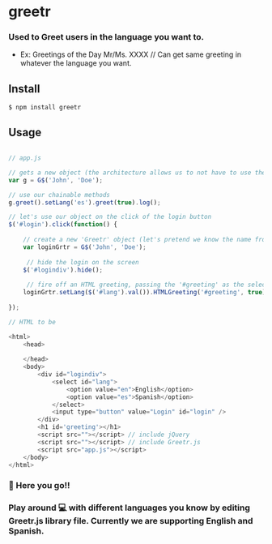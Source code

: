 # greetr

### Used to Greet users in the language you want to.

- Ex: Greetings of the Day Mr/Ms. XXXX  // Can get same greeting in whatever the language you want.

## Install

```
$ npm install greetr
```

## Usage

```js

// app.js

// gets a new object (the architecture allows us to not have to use the 'new' keyword here)
var g = G$('John', 'Doe');

// use our chainable methods
g.greet().setLang('es').greet(true).log();

// let's use our object on the click of the login button
$('#login').click(function() {
   
    // create a new 'Greetr' object (let's pretend we know the name from the login)
    var loginGrtr = G$('John', 'Doe');
    
     // hide the login on the screen
    $('#logindiv').hide();
    
     // fire off an HTML greeting, passing the '#greeting' as the selector and the chosen language, and log the welcome as well
    loginGrtr.setLang($('#lang').val()).HTMLGreeting('#greeting', true).log();
    
});

// HTML to be

<html>
    <head>
        
    </head>
    <body>
        <div id="logindiv">
            <select id="lang">
                <option value="en">English</option>
                <option value="es">Spanish</option>
            </select>
            <input type="button" value="Login" id="login" />
        </div>
        <h1 id='greeting'></h1>
        <script src=""></script> // include jQuery
        <script src=""></script> // include Greetr.js
        <script src="app.js"></script>
    </body>
</html>

```

### :wave: Here you go!! 
### Play around :computer: with different languages you know by editing Greetr.js library file. Currently we are supporting English and Spanish.
